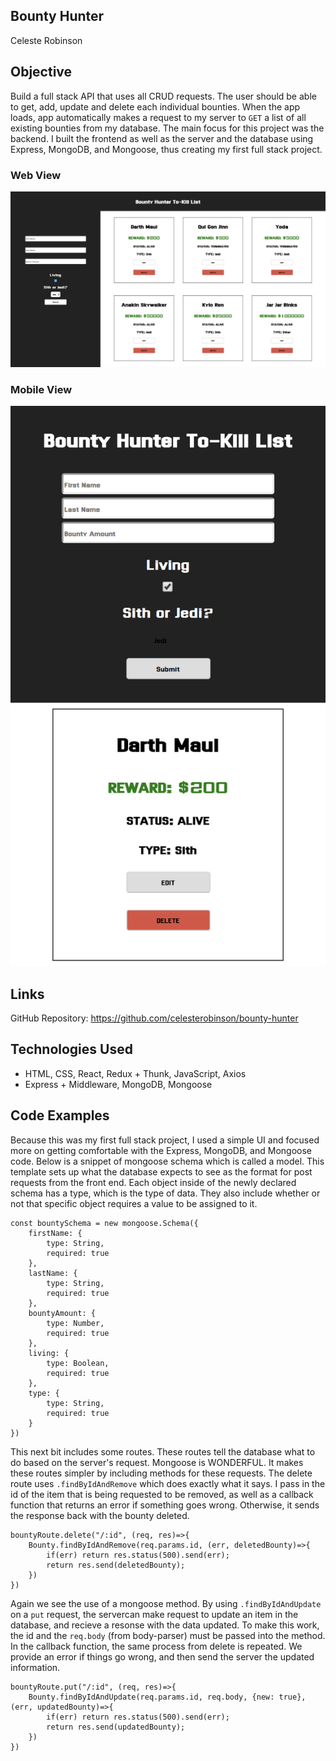 ## Bounty Hunter

Celeste Robinson

## Objective

Build a full stack API that uses all CRUD requests. The user should be able to get, add, update and delete each individual bounties. When the app loads, app automatically makes a request to my server to ```GET``` a list of all existing bounties from my database. The main focus for this project was the backend. I built the frontend as well as the server and the database using Express, MongoDB, and Mongoose, thus creating my first full stack project.

### Web View
![Web View](screenshots/web-view.png)

### Mobile View
![Mobile View](screenshots/mobile-view.png)

## Links

GitHub Repository: https://github.com/celesterobinson/bounty-hunter

## Technologies Used
* HTML, CSS, React, Redux + Thunk, JavaScript, Axios
* Express + Middleware, MongoDB, Mongoose

## Code Examples

Because this was my first full stack project, I used a simple UI and focused more on getting comfortable with the Express, MongoDB, and Mongoose code. Below is a snippet of mongoose schema which is called a model. This template sets up what the database expects to see as the format for post requests from the front end. Each object inside of the newly declared schema has a type, which is the type of data. They also include whether or not that specific object requires a value to be assigned to it.

```
const bountySchema = new mongoose.Schema({
    firstName: {
        type: String,
        required: true
    },
    lastName: {
        type: String,
        required: true
    },
    bountyAmount: {
        type: Number,
        required: true
    },
    living: {
        type: Boolean,
        required: true
    }, 
    type: {
        type: String,
        required: true
    }
})
```

This next bit includes some routes. These routes tell the database what to do based on the server's request. Mongoose is WONDERFUL. It makes these routes simpler by including methods for these requests. The delete route uses ```.findByIdAndRemove``` which does exactly what it says. I pass in the id of the item that is being requested to be removed, as well as a callback function that returns an error if something goes wrong. Otherwise, it sends the response back with the bounty deleted.

```
bountyRoute.delete("/:id", (req, res)=>{
    Bounty.findByIdAndRemove(req.params.id, (err, deletedBounty)=>{
        if(err) return res.status(500).send(err);
        return res.send(deletedBounty);
    })
})
```

Again we see the use of a mongoose method. By using ```.findByIdAndUpdate``` on a ```put``` request, the servercan make request to update an item in the database, and recieve a resonse with the data updated. To make this work, the id and the ```req.body``` (from body-parser) must be passed into the method. In the callback function, the same process from delete is repeated. We provide an error if things go wrong, and then send the server the updated information.
```
bountyRoute.put("/:id", (req, res)=>{
    Bounty.findByIdAndUpdate(req.params.id, req.body, {new: true}, (err, updatedBounty)=>{
        if(err) return res.status(500).send(err);
        return res.send(updatedBounty);
    })
})
```